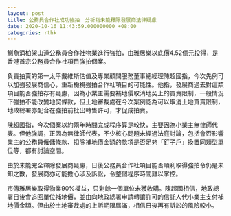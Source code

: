 ```yaml
---
layout: post
title: 公務員合作社成功強拍　分析指未能釋除發展商法律疑慮
date: 2020-10-16 11:43:59.000000000 +08:00
categories: rthk
---
```


鰂魚涌柏架山道公務員合作社物業進行強拍，由雅居樂以底價4.52億元投得，是香港首宗公務員合作社項目強拍個案。

負責拍賣的第一太平戴維斯估值及專業顧問服務董事總經理陳超國指，今次先例可以加強發展商信心，重新檢視強拍合作社項目的可能性。他指，發展商過去對這類項目能否強拍存有疑慮，因為小業主需要補地價取消地契上的買賣限制，一般情況下強拍不能改變地契條款，但土地審裁處在今次案例認為可以取消土地買賣限制，地政總署亦配合在強拍前批出轉售許可，才促成拍賣。

陳超國指，今次個案以約兩年時間完成程序算是較快，主要因為小業主無律師代表。但他強調，正因為無律師代表，不少核心問題未經過法庭討論，包括會否影響業主的公務員僱傭條款、扣除補地價金額的款項是否足夠「釘子戶」換置同類型單位等，都有討論空間。

由於未能完全釋除發展商疑慮，日後公務員合作社項目能否順利取得強拍令仍是未知之數，發展商亦可能擔心涉及訴訟，令整個程序時間難以掌控。

市傳雅居樂取得物業90%權益，只剩餘一個單位未獲收購。陳超國相信，地政總署日後會追回單位補地價，並由向地政總署申請轉讓許可的信託人代小業主支付補地價金額。但由於土地審裁處的上訴期限屆滿，相信日後再有訴訟的風險較小。

